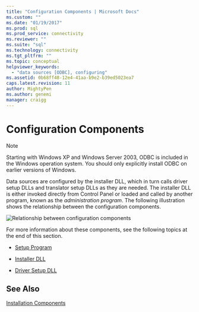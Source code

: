 ```yaml
---
title: "Configuration Components | Microsoft Docs"
ms.custom: ""
ms.date: "01/19/2017"
ms.prod: sql
ms.prod_service: connectivity
ms.reviewer: ""
ms.suite: "sql"
ms.technology: connectivity
ms.tgt_pltfrm: ""
ms.topic: conceptual
helpviewer_keywords: 
  - "data sources [ODBC], configuring"
ms.assetid: 0b68ff48-12e4-41aa-b9e2-b39ed5023ea7
caps.latest.revision: 11
author: MightyPen
ms.author: genemi
manager: craigg
---
```

# Configuration Components
> [!NOTE]  
>  Starting with Windows XP and Windows Server 2003, ODBC is included in the Windows operation system. You should only explicitly install ODBC on earlier versions of Windows.  
  
 Data sources are configured by the installer DLL, which in turn calls driver setup DLLs and translator setup DLLs as they are needed. The installer DLL is either invoked directly from Control Panel or loaded and called by another program, known as the *administration program*. The following illustration shows the relationship between the configuration components.  
  
 ![Relationship between configuration components](../../../odbc/reference/install/media/pr30.gif "pr30")  
  
 For more information about these components, see the following topics at the end of this section.  
  
-   [Setup Program](../../../odbc/reference/install/setup-program.md)  
  
-   [Installer DLL](../../../odbc/reference/install/installer-dll.md)  
  
-   [Driver Setup DLL](../../../odbc/reference/install/driver-setup-dll.md)  
  
## See Also  
 [Installation Components](../../../odbc/reference/install/installation-components.md)
